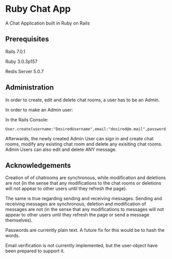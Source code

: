 # Ruby Chat App
A Chat Application built in Ruby on Rails

## Prerequisites
Rails 7.0.1

Ruby 3.0.3p157

Redis Server 5.0.7


## Administration
In order to create, edit and delete chat rooms, a user has to be an Admin.

In order to make an Admin user:

  In the Rails Console:
  
    User.create(username:"DesiredUsername",email:"desired@e.mail",password:"DesiredPassword",avatar:"https://desired.website.url/for/image.extension",admin:1)
    
    
Afterwards, the newly created Admin User can sign in and create chat rooms, modify any existing chat room and delete any exisiting chat rooms.
Admin Users can also edit and delete ANY message.

## Acknowledgements
Creation of of chatrooms are synchronous, while modification and deletions are not (in the sense that any modifications to the chat rooms or deletions will not appear to other users until they refresh the page).

The same is true regarding sending and receiving messages. Sending and receiving messages are synchronous, deletion and modification of messages are not (in the sense that any modifications to messages will not appear to other users until they refresh the page or send a message themselves).

Passwords are currently plain text. A future fix for this would be to hash the words.

Email verification is not currently implemented, but the user-object have been prepared to support it.
